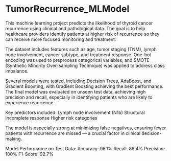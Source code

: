 # TumorRecurrence_MLModel
This machine learning project predicts the likelihood of thyroid cancer recurrence using clinical and pathological data. The goal is to help healthcare providers identify patients at higher risk of recurrence so they can receive more focused monitoring and treatment.

The dataset includes features such as age, tumor staging (TNM), lymph node involvement, cancer subtype, and treatment response. One-hot encoding was used to preprocess categorical variables, and SMOTE (Synthetic Minority Over-sampling Technique) was applied to address class imbalance.

Several models were tested, including Decision Trees, AdaBoost, and Gradient Boosting, with Gradient Boosting achieving the best performance. The final model was evaluated on unseen test data, achieving high precision and recall, especially in identifying patients who are likely to experience recurrence.

Key predictors included:
Lymph node involvement (N1b)
Structural incomplete response
Higher risk categories

The model is especially strong at minimizing false negatives, ensuring fewer patients with recurrence are missed — a crucial factor in clinical decision-making.

Model Performance on Test Data:
Accuracy: 96.1%
Recall: 86.4%
Precision: 100%
F1-Score: 92.7%
